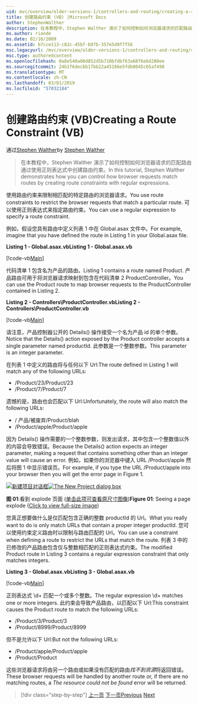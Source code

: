 ```yaml
---
uid: mvc/overview/older-versions-1/controllers-and-routing/creating-a-route-constraint-vb
title: 创建路由约束 (VB) |Microsoft Docs
author: StephenWalther
description: 在本教程中，Stephen Walther 演示了如何控制如何浏览器请求的匹配路由通过使用正则表达式中创建路由约束。
ms.author: riande
ms.date: 02/16/2009
ms.assetid: b7cce113-c82c-45bf-b97b-357e5d9f7f56
msc.legacyurl: /mvc/overview/older-versions-1/controllers-and-routing/creating-a-route-constraint-vb
msc.type: authoredcontent
ms.openlocfilehash: 0a8e540a00d852d5b710bfdbf63a68f6e6d280ee
ms.sourcegitcommit: 24b1f6decbb17bb22a45166e5fdb0845c65af498
ms.translationtype: MT
ms.contentlocale: zh-CN
ms.lasthandoff: 03/01/2019
ms.locfileid: "57032184"
---
```

<a name="creating-a-route-constraint-vb"></a><span data-ttu-id="1a86d-103">创建路由约束 (VB)</span><span class="sxs-lookup"><span data-stu-id="1a86d-103">Creating a Route Constraint (VB)</span></span>
====================
<span data-ttu-id="1a86d-104">通过[Stephen Walther](https://github.com/StephenWalther)</span><span class="sxs-lookup"><span data-stu-id="1a86d-104">by [Stephen Walther](https://github.com/StephenWalther)</span></span>

> <span data-ttu-id="1a86d-105">在本教程中，Stephen Walther 演示了如何控制如何浏览器请求的匹配路由通过使用正则表达式中创建路由约束。</span><span class="sxs-lookup"><span data-stu-id="1a86d-105">In this tutorial, Stephen Walther demonstrates how you can control how browser requests match routes by creating route constraints with regular expressions.</span></span>


<span data-ttu-id="1a86d-106">使用路由约束来限制相匹配的特定路由的浏览器请求。</span><span class="sxs-lookup"><span data-stu-id="1a86d-106">You use route constraints to restrict the browser requests that match a particular route.</span></span> <span data-ttu-id="1a86d-107">可以使用正则表达式来指定路由约束。</span><span class="sxs-lookup"><span data-stu-id="1a86d-107">You can use a regular expression to specify a route constraint.</span></span>

<span data-ttu-id="1a86d-108">例如，假设您具有路由中定义列表 1 中在 Global.asax 文件中。</span><span class="sxs-lookup"><span data-stu-id="1a86d-108">For example, imagine that you have defined the route in Listing 1 in your Global.asax file.</span></span>

<span data-ttu-id="1a86d-109">**Listing 1 - Global.asax.vb**</span><span class="sxs-lookup"><span data-stu-id="1a86d-109">**Listing 1 - Global.asax.vb**</span></span>

[!code-vb[Main](creating-a-route-constraint-vb/samples/sample1.vb)]

<span data-ttu-id="1a86d-110">代码清单 1 包含名为产品的路由。</span><span class="sxs-lookup"><span data-stu-id="1a86d-110">Listing 1 contains a route named Product.</span></span> <span data-ttu-id="1a86d-111">产品路由可用于将浏览器请求映射到包含在代码清单 2 ProductController。</span><span class="sxs-lookup"><span data-stu-id="1a86d-111">You can use the Product route to map browser requests to the ProductController contained in Listing 2.</span></span>

<span data-ttu-id="1a86d-112">**Listing 2 - Controllers\ProductController.vb**</span><span class="sxs-lookup"><span data-stu-id="1a86d-112">**Listing 2 - Controllers\ProductController.vb**</span></span>

[!code-vb[Main](creating-a-route-constraint-vb/samples/sample2.vb)]

<span data-ttu-id="1a86d-113">请注意，产品控制器公开的 Details() 操作接受一个名为产品 id 的单个参数。</span><span class="sxs-lookup"><span data-stu-id="1a86d-113">Notice that the Details() action exposed by the Product controller accepts a single parameter named productId.</span></span> <span data-ttu-id="1a86d-114">此参数是一个整数参数。</span><span class="sxs-lookup"><span data-stu-id="1a86d-114">This parameter is an integer parameter.</span></span>

<span data-ttu-id="1a86d-115">在列表 1 中定义的路由将与任何以下 Url:</span><span class="sxs-lookup"><span data-stu-id="1a86d-115">The route defined in Listing 1 will match any of the following URLs:</span></span>

- <span data-ttu-id="1a86d-116">/Product/23</span><span class="sxs-lookup"><span data-stu-id="1a86d-116">/Product/23</span></span>
- <span data-ttu-id="1a86d-117">/Product/7</span><span class="sxs-lookup"><span data-stu-id="1a86d-117">/Product/7</span></span>

<span data-ttu-id="1a86d-118">遗憾的是，路由也会匹配以下 Url:</span><span class="sxs-lookup"><span data-stu-id="1a86d-118">Unfortunately, the route will also match the following URLs:</span></span>

- <span data-ttu-id="1a86d-119">/ 产品/被废弃</span><span class="sxs-lookup"><span data-stu-id="1a86d-119">/Product/blah</span></span>
- <span data-ttu-id="1a86d-120">/Product/apple</span><span class="sxs-lookup"><span data-stu-id="1a86d-120">/Product/apple</span></span>

<span data-ttu-id="1a86d-121">因为 Details() 操作需要的一个整数参数，则发出请求，其中包含一个整数值以外的内容会导致错误。</span><span class="sxs-lookup"><span data-stu-id="1a86d-121">Because the Details() action expects an integer parameter, making a request that contains something other than an integer value will cause an error.</span></span> <span data-ttu-id="1a86d-122">例如，如果你的浏览器中键入 URL /Product/apple 然后将图 1 中显示错误页。</span><span class="sxs-lookup"><span data-stu-id="1a86d-122">For example, if you type the URL /Product/apple into your browser then you will get the error page in Figure 1.</span></span>


<span data-ttu-id="1a86d-123">[![新建项目对话框](creating-a-route-constraint-vb/_static/image1.jpg)](creating-a-route-constraint-vb/_static/image1.png)</span><span class="sxs-lookup"><span data-stu-id="1a86d-123">[![The New Project dialog box](creating-a-route-constraint-vb/_static/image1.jpg)](creating-a-route-constraint-vb/_static/image1.png)</span></span>

<span data-ttu-id="1a86d-124">**图 01**:看到 explode 页面 ([单击此项可查看原尺寸图像](creating-a-route-constraint-vb/_static/image2.png))</span><span class="sxs-lookup"><span data-stu-id="1a86d-124">**Figure 01**: Seeing a page explode ([Click to view full-size image](creating-a-route-constraint-vb/_static/image2.png))</span></span>


<span data-ttu-id="1a86d-125">您真正想要做什么是仅匹配包含正确的整数 productId 的 Url。</span><span class="sxs-lookup"><span data-stu-id="1a86d-125">What you really want to do is only match URLs that contain a proper integer productId.</span></span> <span data-ttu-id="1a86d-126">您可以使用约束定义路由时以限制与路由匹配的 Url。</span><span class="sxs-lookup"><span data-stu-id="1a86d-126">You can use a constraint when defining a route to restrict the URLs that match the route.</span></span> <span data-ttu-id="1a86d-127">列表 3 中的已修改的产品路由包含仅与整数相匹配的正则表达式约束。</span><span class="sxs-lookup"><span data-stu-id="1a86d-127">The modified Product route in Listing 3 contains a regular expression constraint that only matches integers.</span></span>

<span data-ttu-id="1a86d-128">**Listing 3 - Global.asax.vb**</span><span class="sxs-lookup"><span data-stu-id="1a86d-128">**Listing 3 - Global.asax.vb**</span></span>

[!code-vb[Main](creating-a-route-constraint-vb/samples/sample3.vb)]

<span data-ttu-id="1a86d-129">正则表达式 \d+ 匹配一个或多个整数。</span><span class="sxs-lookup"><span data-stu-id="1a86d-129">The regular expression \d+ matches one or more integers.</span></span> <span data-ttu-id="1a86d-130">此约束会导致产品路由，以匹配以下 Url:</span><span class="sxs-lookup"><span data-stu-id="1a86d-130">This constraint causes the Product route to match the following URLs:</span></span>

- <span data-ttu-id="1a86d-131">/Product/3</span><span class="sxs-lookup"><span data-stu-id="1a86d-131">/Product/3</span></span>
- <span data-ttu-id="1a86d-132">/Product/8999</span><span class="sxs-lookup"><span data-stu-id="1a86d-132">/Product/8999</span></span>

<span data-ttu-id="1a86d-133">但不是允许以下 Url:</span><span class="sxs-lookup"><span data-stu-id="1a86d-133">But not the following URLs:</span></span>

- <span data-ttu-id="1a86d-134">/Product/apple</span><span class="sxs-lookup"><span data-stu-id="1a86d-134">/Product/apple</span></span>
- <span data-ttu-id="1a86d-135">/Product</span><span class="sxs-lookup"><span data-stu-id="1a86d-135">/Product</span></span>

<span data-ttu-id="1a86d-136">这些浏览器请求将由另一个路由或如果没有匹配的路由*找不到资源*将返回错误。</span><span class="sxs-lookup"><span data-stu-id="1a86d-136">These browser requests will be handled by another route or, if there are no matching routes, a *The resource could not be found* error will be returned.</span></span>

> [!div class="step-by-step"]
> <span data-ttu-id="1a86d-137">[上一页](creating-custom-routes-vb.md)
> [下一页](creating-a-custom-route-constraint-vb.md)</span><span class="sxs-lookup"><span data-stu-id="1a86d-137">[Previous](creating-custom-routes-vb.md)
[Next](creating-a-custom-route-constraint-vb.md)</span></span>
